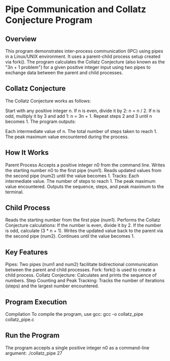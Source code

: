 # Pipe Communication and Collatz Conjecture Program
## Overview
This program demonstrates inter-process communication (IPC) using pipes in a Linux/UNIX environment. 
It uses a parent-child process setup created via fork(). 
The program calculates the Collatz Conjecture (also known as the "3n + 1 problem") for a given positive integer 
input using two pipes to exchange data between the parent and child processes.

## Collatz Conjecture
The Collatz Conjecture works as follows:

Start with any positive integer n.
If n is even, divide it by 2: n = n / 2.
If n is odd, multiply it by 3 and add 1: n = 3n + 1.
Repeat steps 2 and 3 until n becomes 1.
The program outputs:

Each intermediate value of n.
The total number of steps taken to reach 1.
The peak maximum value encountered during the process.
## How It Works
Parent Process
Accepts a positive integer n0 from the command line.
Writes the starting number n0 to the first pipe (num1).
Reads updated values from the second pipe (num2) until the value becomes 1.
Tracks:
Each intermediate value.
The number of steps to reach 1.
The peak maximum value encountered.
Outputs the sequence, steps, and peak maximum to the terminal.
## Child Process
Reads the starting number from the first pipe (num1).
Performs the Collatz Conjecture calculations:
If the number is even, divide it by 2.
If the number is odd, calculate (3 * n + 1).
Writes the updated value back to the parent via the second pipe (num2).
Continues until the value becomes 1.
## Key Features
Pipes: Two pipes (num1 and num2) facilitate bidirectional communication between the parent and child processes.
Fork: fork() is used to create a child process.
Collatz Conjecture: Calculates and prints the sequence of numbers.
Step Counting and Peak Tracking: Tracks the number of iterations (steps) and the largest number encountered.
## Program Execution
Compilation
To compile the program, use gcc:
gcc -o collatz_pipe collatz_pipe.c
## Run the Program
The program accepts a single positive integer n0 as a command-line argument:
./collatz_pipe 27

